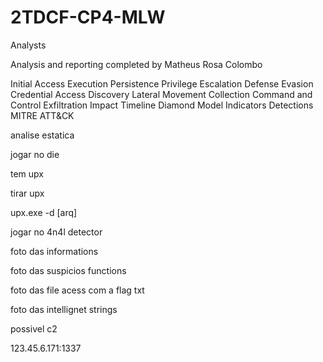 # 2TDCF-CP4-MLW


Analysts

Analysis and reporting completed by Matheus Rosa Colombo

Initial Access
Execution
Persistence
Privilege Escalation
Defense Evasion
Credential Access
Discovery
Lateral Movement
Collection
Command and Control
Exfiltration
Impact
Timeline
Diamond Model
Indicators
Detections
MITRE ATT&CK





analise estatica

jogar no die

tem upx

tirar upx 

upx.exe -d [arq]

jogar no 4n4l detector

foto das informations 

foto das suspicios functions

foto das file acess com a flag txt

foto das intellignet strings 




possivel c2 

123.45.6.171:1337

